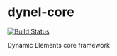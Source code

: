 dynel-core
==========

[![Build Status](https://travis-ci.org/VDSFoundry/dynel-core.svg?branch=master)](https://travis-ci.org/VDSFoundry/dynel-core)


Dynamic Elements core framework
